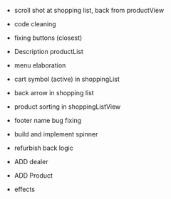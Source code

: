 - scroll shot at shopping list, back from productView
- code cleaning
- fixing buttons (closest)
- Description productList
- menu elaboration
- cart symbol (active) in shoppingList
- back arrow in shopping list
- product sorting in shoppingListView
- footer name bug fixing
- build and implement spinner
- refurbish back logic

- ADD dealer
- ADD Product
- effects
